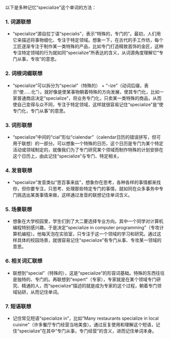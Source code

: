 以下是多种记忆“specialize”这个单词的方法：

### 1. 词源联想
 - “specialize”源自拉丁语“specialis”，表示“特殊的，专门的”。最初，人们用它来描述将事物细化、专注于特定领域。想象一下，在古代的手工作坊，每个工匠逐渐专注于制作某一类特殊的产品，比如专门打造精致首饰的金匠，这种专注特定领域的行为就如同“specialize”所表达的含义，从词源角度理解它“专门从事，专攻”的意思。

### 2. 词根词缀联想
 - “specialize”可以拆分为“special”（特殊的） + “-ize”（动词后缀，表示“使……化”）。就好像是使某事物朝着特殊的方向发展，使其专门化，比如一家普通商店决定“specialize”，将业务专门化，只卖某一类特殊的商品，从而使自己变得与众不同，专注于特定领域，这样就很容易记住“specialize”是“使专门化，专门从事”的意思。

### 3. 词形联想
 - “specialize”中间的“cial”形似“cialendar”（calendar日历的错误拼写，但可用于联想）的一部分。可以想象一个特殊的日历，这个日历是专门为某个特定活动或领域制定的，就像我们为了专门研究某个领域而制作特殊的计划安排在这个日历上，由此记住“specialize”与专门、特定相关。

### 4. 发音联想
 - “specialize”发音类似“思百事来兹”，想象你在思考，各种各样的事情都来找你，但你要专注，只思考、处理那些特定专门的事情，就如同在众多事务中专门挑选出某类事情来做，这样通过发音的联想记住单词含义。

### 5. 场景联想
 - 想象在大学校园里，学生们到了大二要选择专业方向。其中一个同学对计算机编程特别感兴趣，于是决定“specialize in computer programming”（专攻计算机编程）。他每天泡在实验室，只专注于这一个领域的学习和研究。通过这样具体的校园场景，就很容易记住“specialize”有专门从事、专攻某一领域的意思。

### 6. 相关词汇联想
 - 联想到“special”（特殊的），这是“specialize”的形容词基础。特殊的东西往往是独特的、专门的。再联想到“expert”（专家），专家就是在某个领域专门研究、精通的人，而“specialize”描述的就是成为专家的这个过程，朝着专门领域钻研，从而记住单词。

### 7. 短语联想
 - 记住常见短语“specialize in”，比如“Many restaurants specialize in local cuisine”（许多餐厅专门经营当地美食）。通过反复使用和理解这个短语，记住“specialize”在其中“专门从事，专门经营”的含义，进而记住单词本身。 